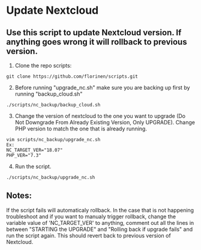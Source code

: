 # Update Nextcloud 
## Use this script to update Nextcloud version. If anything goes wrong it will rollback to previous version.



1. Clone the repo scripts:
```
git clone https://github.com/florinen/scripts.git
```
2. Before running "upgrade_nc.sh" make sure you are backing up first by running "backup_cloud.sh"
```
./scripts/nc_backup/backup_cloud.sh
```
3. Change the version of nextcloud to the one you want to upgrade (Do Not Downgrade From Already Existing Version, Only UPGRADE). Change PHP version to match the one that is already running. 
```
vim scripts/nc_backup/upgrade_nc.sh 
Ex: 
NC_TARGET_VER="18.07"
PHP_VER="7.3"
```
4. Run the script. 
```
./scripts/nc_backup/upgrade_nc.sh
```

## Notes:
If the script fails will automaticaly rollback. In the case that is not happening troubleshoot and if you want to manualy trigger rollback, change the variable value of 'NC_TARGET_VER' to anything, comment out all the lines in between "STARTING the UPGRADE" and  "Rolling back if upgrade fails" and run the script again.
This should revert back to previous version of Nextcloud. 